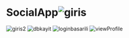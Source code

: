 # SocialApp![giris](https://user-images.githubusercontent.com/44475035/133310013-978e12dd-9afa-4afb-bd05-b6130bf2ffc1.JPG)
![giris2](https://user-images.githubusercontent.com/44475035/133310051-a1c8d07b-7cf6-4a20-9512-fa9bf9f51994.JPG)
![dbkayit](https://user-images.githubusercontent.com/44475035/133310074-ae651e8a-d2bd-4029-891d-67b6ba911f1b.JPG)
![loginbasarili](https://user-images.githubusercontent.com/44475035/133310154-d97f4b83-186c-4f9a-ad53-27eb00ab7a2a.JPG)
![viewProfile](https://user-images.githubusercontent.com/44475035/133310171-d66646d8-e5c4-49f9-9360-c3715402f653.JPG)
